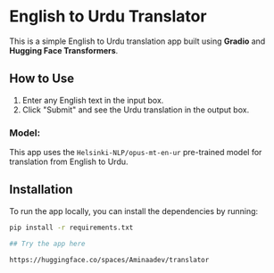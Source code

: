 # English to Urdu Translator

This is a simple English to Urdu translation app built using **Gradio** and **Hugging Face Transformers**.

## How to Use

1. Enter any English text in the input box.
2. Click "Submit" and see the Urdu translation in the output box.

### Model:
This app uses the `Helsinki-NLP/opus-mt-en-ur` pre-trained model for translation from English to Urdu.

## Installation

To run the app locally, you can install the dependencies by running:
```bash
pip install -r requirements.txt

## Try the app here

https://huggingface.co/spaces/Aminaadev/translator
